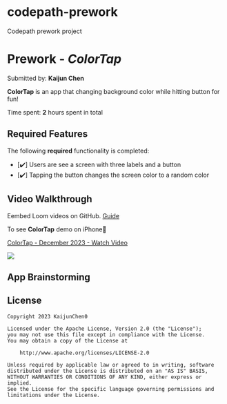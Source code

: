# codepath-prework
Codepath prework project

# Prework - *ColorTap*

Submitted by: **Kaijun Chen**

**ColorTap** is an app that changing background color while hitting button for fun! 

Time spent: **2** hours spent in total

## Required Features

The following **required** functionality is completed:

- [✔️] Users are see a screen with three labels and a button
- [✔️] Tapping the button changes the screen color to a random color
 
## Video Walkthrough

Eembed Loom videos on GitHub. 
[Guide](https://www.youtube.com/watch?v=GA92eKlYio4)

To see **ColorTap** demo on iPhone📲 

<div>
    <a href="https://www.loom.com/share/a1505a6ac57a48df8e4bb461c9ec98a6">
      <p>ColorTap - December 2023 - Watch Video</p>
    </a>
    <a href="https://www.loom.com/share/a1505a6ac57a48df8e4bb461c9ec98a6">
      <img style="max-width:300px;" src="https://cdn.loom.com/sessions/thumbnails/a1505a6ac57a48df8e4bb461c9ec98a6-with-play.gif">
    </a>
  </div>

## App Brainstorming

## License

    Copyright 2023 KaijunChen0

    Licensed under the Apache License, Version 2.0 (the "License");
    you may not use this file except in compliance with the License.
    You may obtain a copy of the License at

        http://www.apache.org/licenses/LICENSE-2.0

    Unless required by applicable law or agreed to in writing, software
    distributed under the License is distributed on an "AS IS" BASIS,
    WITHOUT WARRANTIES OR CONDITIONS OF ANY KIND, either express or implied.
    See the License for the specific language governing permissions and
    limitations under the License.
